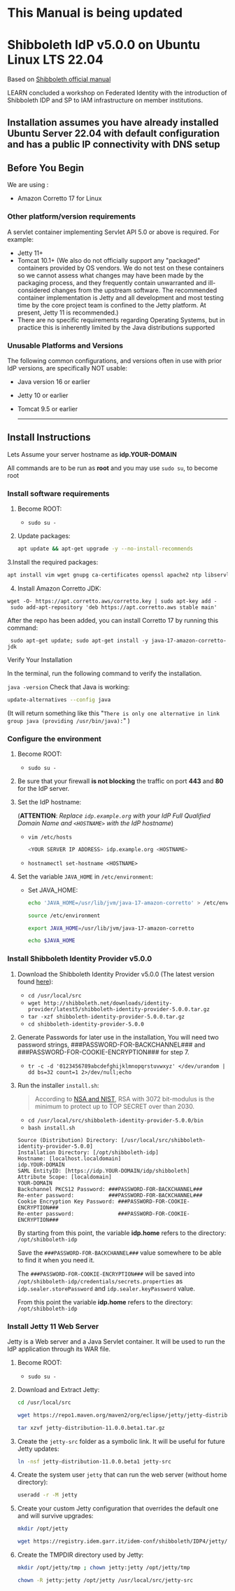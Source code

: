 # This Manual is being updated

# Shibboleth IdP v5.0.0 on Ubuntu Linux LTS 22.04

Based on [Shibboleth official manual](https://shibboleth.atlassian.net/wiki/spaces/IDP5/pages/3199511079/SystemRequirements)

LEARN concluded a workshop on Federated Identity with the introduction of Shibboleth IDP and SP to IAM infrastructure on member institutions. 

Installation assumes you have already installed Ubuntu Server 22.04 with default configuration and has a public IP connectivity with DNS setup
 ---------------------------------------------------------------------
## Before You Begin

We are using :
* Amazon Corretto 17 for Linux

### Other platform/version requirements
A servlet container implementing Servlet API 5.0 or above is required. For example:
* Jetty 11+
* Tomcat 10.1+
(We also do not officially support any "packaged" containers provided by OS vendors. We do not test on these containers so we cannot assess what changes may have been made by the packaging process, and they frequently contain unwarranted and ill-considered changes from the upstream software. The recommended container implementation is Jetty and all development and most testing time by the core project team is confined to the Jetty platform. At present, Jetty 11 is recommended.)
* There are no specific requirements regarding Operating Systems, but in practice this is inherently limited by the Java distributions supported

### Unusable Platforms and Versions
The following common configurations, and versions often in use with prior IdP versions, are specifically NOT usable:
* Java version 16 or earlier
* Jetty 10 or earlier
* Tomcat 9.5 or earlier

  ---------------------------------------------------------------------
## Install Instructions
Lets Assume your server hostname as **idp.YOUR-DOMAIN**

All commands are to be run as **root** and you may use `sudo su`, to become root

### Install software requirements

1. Become ROOT:
   * `sudo su -`
   
2. Update packages:
   ```bash
   apt update && apt-get upgrade -y --no-install-recommends
   ```
   
3.Install the required packages:
   ```bash
   apt install vim wget gnupg ca-certificates openssl apache2 ntp libservlet3.1-java liblogback-java --no-install-recommends
   ```
4. Install Amazon Corretto JDK:
```
wget -O- https://apt.corretto.aws/corretto.key | sudo apt-key add - 
 sudo add-apt-repository 'deb https://apt.corretto.aws stable main'
```
After the repo has been added, you can install Corretto 17 by running this command:
```
 sudo apt-get update; sudo apt-get install -y java-17-amazon-corretto-jdk
```
Verify Your Installation

In the terminal, run the following command to verify the installation.

```java -version```
Check that Java is working:
   ```bash
   update-alternatives --config java
   ```
   
   (It will return something like this "`There is only one alternative in link group java (providing /usr/bin/java):`" )

### Configure the environment

1. Become ROOT:
   * `sudo su -`
   
2. Be sure that your firewall **is not blocking** the traffic on port **443** and **80** for the IdP server.

3. Set the IdP hostname:

   (**ATTENTION**: *Replace `idp.example.org` with your IdP Full Qualified Domain Name and `<HOSTNAME>` with the IdP hostname*)

   * `vim /etc/hosts`

     ```bash
     <YOUR SERVER IP ADDRESS> idp.example.org <HOSTNAME>
     ```

   * `hostnamectl set-hostname <HOSTNAME>`
4. Set the variable `JAVA_HOME` in `/etc/environment`:
   * Set JAVA_HOME:
     ```bash
     echo 'JAVA_HOME=/usr/lib/jvm/java-17-amazon-corretto' > /etc/environment
     
     source /etc/environment

     export JAVA_HOME=/usr/lib/jvm/java-17-amazon-corretto

     echo $JAVA_HOME
     ```
### Install Shibboleth Identity Provider v5.0.0

1. Download the Shibboleth Identity Provider v5.0.0 (The latest version found [here](https://shibboleth.net/downloads/identity-provider/)):
   * `cd /usr/local/src`
   * `wget http://shibboleth.net/downloads/identity-provider/latest5/shibboleth-identity-provider-5.0.0.tar.gz`
   * `tar -xzf shibboleth-identity-provider-5.0.0.tar.gz`
   * `cd shibboleth-identity-provider-5.0.0`

2. Generate Passwords for later use in the installation, You will need two password strings, ###PASSWORD-FOR-BACKCHANNEL### and ###PASSWORD-FOR-COOKIE-ENCRYPTION### for step 7.
   * ```tr -c -d '0123456789abcdefghijklmnopqrstuvwxyz' </dev/urandom | dd bs=32 count=1 2>/dev/null;echo```

3. Run the installer `install.sh`:
   > According to [NSA and NIST](https://www.keylength.com/en/compare/), RSA with 3072 bit-modulus is the minimum to protect up to TOP SECRET over than 2030.

   * `cd /usr/local/src/shibboleth-identity-provider-5.0.0/bin`
   * `bash install.sh`

   ```
   Source (Distribution) Directory: [/usr/local/src/shibboleth-identity-provider-5.0.0]
   Installation Directory: [/opt/shibboleth-idp]
   Hostname: [localhost.localdomain]
   idp.YOUR-DOMAIN
   SAML EntityID: [https://idp.YOUR-DOMAIN/idp/shibboleth]
   Attribute Scope: [localdomain]
   YOUR-DOMAIN
   Backchannel PKCS12 Password: ###PASSWORD-FOR-BACKCHANNEL###
   Re-enter password:           ###PASSWORD-FOR-BACKCHANNEL###
   Cookie Encryption Key Password: ###PASSWORD-FOR-COOKIE-ENCRYPTION###
   Re-enter password:              ###PASSWORD-FOR-COOKIE-ENCRYPTION###
   ```
  
   By starting from this point, the variable **idp.home** refers to the directory: `/opt/shibboleth-idp`
     
     Save the `###PASSWORD-FOR-BACKCHANNEL###` value somewhere to be able to find it when you need it.
     
     The `###PASSWORD-FOR-COOKIE-ENCRYPTION###` will be saved into `/opt/shibboleth-idp/credentials/secrets.properties` as `idp.sealer.storePassword` and `idp.sealer.keyPassword` value.
     
   From this point the variable **idp.home** refers to the directory: ```/opt/shibboleth-idp```

### Install Jetty 11 Web Server
Jetty is a Web server and a Java Servlet container. It will be used to run the IdP application through its WAR file.

1. Become ROOT:
   * `sudo su -`

2. Download and Extract Jetty:
   ```bash
   cd /usr/local/src
   
   wget https://repo1.maven.org/maven2/org/eclipse/jetty/jetty-distribution/11.0.0.beta1/jetty-distribution-11.0.0.beta1.tar.gz
   
   tar xzvf jetty-distribution-11.0.0.beta1.tar.gz
   ```

3. Create the `jetty-src` folder as a symbolic link. It will be useful for future Jetty updates:
   ```bash
   ln -nsf jetty-distribution-11.0.0.beta1 jetty-src
   ```

4. Create the system user `jetty` that can run the web server (without home directory):
   ```bash
   useradd -r -M jetty
   ```

5. Create your custom Jetty configuration that overrides the default one and will survive upgrades:
   ```bash
   mkdir /opt/jetty
   
   wget https://registry.idem.garr.it/idem-conf/shibboleth/IDP4/jetty/start.ini -O /opt/jetty/start.ini
   ```

6. Create the TMPDIR directory used by Jetty:
   ```bash
   mkdir /opt/jetty/tmp ; chown jetty:jetty /opt/jetty/tmp
   
   chown -R jetty:jetty /opt/jetty /usr/local/src/jetty-src
   ```

